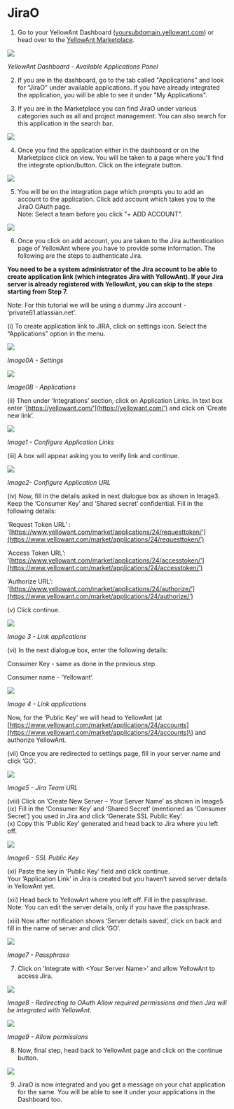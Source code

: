 # JiraO

1. Go to your YellowAnt Dashboard \([yoursubdomain.yellowant.com](https://github.com/yellowanthq/yellowant-help-center/tree/bdad19066023aa6a8b667a1d6f05b72945b49759/yoursubdomain.yellowant.com)\) or head over to the [YellowAnt Marketplace](https://www.yellowant.com/marketplace). 

![](../../.gitbook/assets/image%20%287%29.png)

 _YellowAnt Dashboard - Available Applications Panel_

2. If you are in the dashboard, go to the tab called "Applications" and look for "JiraO" under available applications. If you have already integrated the application, you will be able to see it under "My Applications".

3. If you are in the Marketplace you can find JiraO under various categories such as all and project management. You can also search for this application in the search bar.  


![](../../.gitbook/assets/image%20%28135%29.png)

4. Once you find the application either in the dashboard or on the Marketplace click on view. You will be taken to a page where you'll find the integrate option/button. Click on the integrate button.  


![](../../.gitbook/assets/image%20%28151%29.png)

5. You will be on the integration page which prompts you to add an account to the application. Click add account which takes you to the JiraO OAuth page.  
Note: Select a team before you click "+ ADD ACCOUNT".  


![](../../.gitbook/assets/image%20%28278%29.png)

6. Once you click on add account, you are taken to the Jira authentication page of YellowAnt where you have to provide some information. The following are the steps to authenticate Jira.

**You need to be a system administrator of the Jira account to be able to create application link \(which integrates Jira with YellowAnt\). If your Jira server is already registered with YellowAnt, you can skip to the steps starting from Step 7.**    
  
Note: For this tutorial we will be using a dummy Jira account - ‘private61.atlassian.net’.

\(i\) To create application link to JIRA, click on settings icon. Select the “Applications” option in the menu.  


![](../../.gitbook/assets/image%20%2865%29.png)

_Image0A - Settings_

![](../../.gitbook/assets/image%20%28225%29.png)

_Image0B - Applications_ 

\(ii\) Then under ‘Integrations’ section, click on Application Links. In text box enter ‘[https://yellowant.com/’](https://yellowant.com/’) and click on ‘Create new link’.

![](../../.gitbook/assets/image%20%28204%29.png)

_Image1 - Configure Application Links_

\(iii\) A box will appear asking you to verify link and continue.  


![](../../.gitbook/assets/image%20%2829%29.png)

_Image2- Configure Application URL_

\(iv\) Now, fill in the details asked in next dialogue box as shown in Image3. Keep the ‘Consumer Key’ and ‘Shared secret’ confidential. Fill in the following details:

‘Request Token URL’ : ‘[https://www.yellowant.com/market/applications/24/requesttoken/’](https://www.yellowant.com/market/applications/24/requesttoken/’)

‘Access Token URL’: ‘[https://www.yellowant.com/market/applications/24/accesstoken/’](https://www.yellowant.com/market/applications/24/accesstoken/’)

‘Authorize URL’: ‘[https://www.yellowant.com/market/applications/24/authorize/’](https://www.yellowant.com/market/applications/24/authorize/’)

\(v\) Click continue.

![](../../.gitbook/assets/image%20%28209%29.png)

_Image 3 - Link applications_

\(vi\) In the next dialogue box, enter the following details:

Consumer Key - same as done in the previous step.

Consumer name - ‘Yellowant’.

![](../../.gitbook/assets/image%20%28187%29.png)

_Image 4 - Link applications_

Now, for the ‘Public Key’ we will head to YellowAnt \(at [https://www.yellowant.com/market/applications/24/accounts](https://www.yellowant.com/market/applications/24/accounts)\) and authorize YellowAnt. 

\(vii\) Once you are redirected to settings page, fill in your server name and click ‘GO’.  


![](../../.gitbook/assets/image%20%28167%29.png)

_Image5 - Jira Team URL_

\(viii\) Click on ‘Create New Server – Your Server Name’ as shown in Image5  
\(ix\) Fill in the ‘Consumer Key’ and ‘Shared Secret’ \(mentioned as ‘Consumer Secret’\) you used in Jira and click ‘Generate SSL Public Key’.  
\(x\) Copy this ‘Public Key’ generated and head back to Jira where you left off.  


![](../../.gitbook/assets/image%20%28285%29.png)

_Image6 - SSL Public Key_

\(xi\) Paste the key in ‘Public Key’ field and click continue.  
Your ‘Application Link’ in Jira is created but you haven’t saved server details in YellowAnt yet. 

\(xii\) Head back to YellowAnt where you left off. Fill in the passphrase.  
Note: You can edit the server details, only if you have the passphrase.

\(xiii\) Now after notification shows ‘Server details saved’, click on back and fill in the name of server and click ‘GO’.

![](../../.gitbook/assets/image%20%28129%29.png)

_Image7 - Passphrase_

7. Click on ‘Integrate with &lt;Your Server Name&gt;’ and allow YellowAnt to access Jira. 

![](../../.gitbook/assets/image%20%2871%29.png)

_Image8 - Redirecting to OAuth Allow required permissions and then Jira will be integrated with YellowAnt._  


![](../../.gitbook/assets/image%20%28113%29.png)

_Image9 - Allow permissions_

8. Now, final step, head back to YellowAnt page and click on the continue button.  


![](../../.gitbook/assets/image%20%28252%29.png)

9. JiraO is now integrated and you get a message on your chat application for the same. You will be able to see it under your applications in the Dashboard too.

